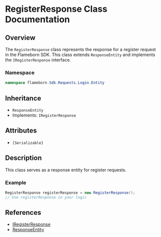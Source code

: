 
# RegisterResponse Class Documentation

## Overview

The `RegisterResponse` class represents the response for a register request in the Flameborn SDK. This class extends `ResponseEntity` and implements the `IRegisterResponse` interface.

### Namespace
```csharp
namespace flameborn.Sdk.Requests.Login.Entity
```

## Inheritance
- `ResponseEntity`
- Implements: `IRegisterResponse`

## Attributes
- `[Serializable]`

## Description
This class serves as a response entity for register requests.

### Example
```csharp
RegisterResponse registerResponse = new RegisterResponse();
// Use registerResponse in your logic
```

## References
- [IRegisterResponse](https://github.com/gkhanC/flameborn-game/tree/dev/documents/IRegisterResponse)
- [ResponseEntity](https://github.com/gkhanC/flameborn-game/tree/dev/documents/ResponseEntity)

